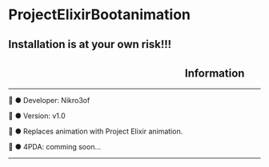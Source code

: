 # ProjectElixirBootanimation

## Installation is at your own risk!!!

## ㅤㅤㅤㅤㅤㅤㅤㅤㅤㅤㅤㅤㅤㅤㅤㅤㅤㅤ Information 
---

📘 ● Developer: Nikro3of

📗 ● Version: v1.0

📒 ● Replaces animation with Project Elixir animation.

📕 ● 4PDA: comming soon...

---
